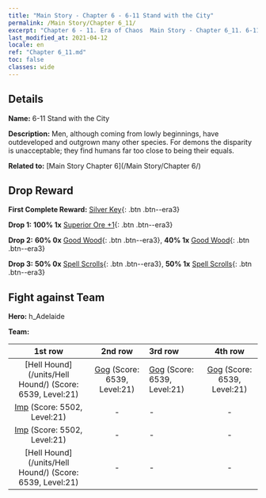 ```yaml
---
title: "Main Story - Chapter 6 - 6-11 Stand with the City"
permalink: /Main Story/Chapter 6_11/
excerpt: "Chapter 6 - 11. Era of Chaos  Main Story - Chapter 6_11. 6-11 Stand with the City"
last_modified_at: 2021-04-12
locale: en
ref: "Chapter 6_11.md"
toc: false
classes: wide
---
```


## Details

 **Name:** 6-11 Stand with the City

 **Description:** Men, although coming from lowly beginnings, have outdeveloped and outgrown many other species. For demons the disparity is unacceptable; they find humans far too close to being their equals.

 **Related to:** [Main Story Chapter 6](/Main Story/Chapter 6/)

## Drop Reward

 **First Complete Reward:** [Silver Key](/Items/con_693/){: .btn .btn--era3}

 **Drop 1:** **100% 1x** [Superior Ore +1](/Items/mat_19/){: .btn .btn--era3}

 **Drop 2:** **60% 0x** [Good Wood](/Items/mat_13/){: .btn .btn--era3}, **40% 1x** [Good Wood](/Items/mat_13/){: .btn .btn--era3}

 **Drop 3:** **50% 0x** [Spell Scrolls](/Items/con_694/){: .btn .btn--era3}, **50% 1x** [Spell Scrolls](/Items/con_694/){: .btn .btn--era3}


## Fight against Team
 **Hero:** h_Adelaide

 **Team:**


  | 1st row | 2nd row | 3rd row | 4th row |
  |:----:|:----:|:----|:----:|
  | [Hell Hound](/units/Hell Hound/) (Score: 6539, Level:21)  | [Gog](/units/Gog/) (Score: 6539, Level:21)  | [Gog](/units/Gog/) (Score: 6539, Level:21)  | [Gog](/units/Gog/) (Score: 6539, Level:21)  |
  | [Imp](/units/Imp/) (Score: 5502, Level:21)  | - | - | - |
  | [Imp](/units/Imp/) (Score: 5502, Level:21)  | - | - | - |
  | [Hell Hound](/units/Hell Hound/) (Score: 6539, Level:21)  | - | - | - |


